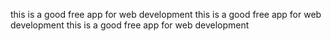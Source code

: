 this is a good free app for web development
this is a good free app for web development
this is a good free app for web development